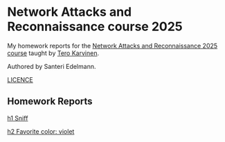 # Network Attacks and Reconnaissance course 2025

My homework reports for the [Network Attacks and Reconnaissance 2025 course](https://terokarvinen.com/verkkoon-tunkeutuminen-ja-tiedustelu/) taught by [Tero Karvinen](https://terokarvinen.com/). 

Authored by Santeri Edelmann.

[LICENCE](LICENSE)

## Homework Reports

[h1 Sniff](h1-sniff/h1-sniff.md)

[h2 Favorite color: violet](h2-favorite-color/h2-favorite-color.md)
